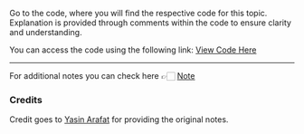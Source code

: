 Go to the code, where you will find the respective code for this topic. Explanation is provided through comments within the code to ensure clarity and understanding.

You can access the code using the following link:
[View Code Here](https://github.com/AbuTaher003/Machine-Learning-ML-/blob/main/Code/40_iterative_imputer.ipynb)

---
For additional notes you can check here 👉🏻 [Note](https://drive.google.com/file/d/1CCT1NVper6NbpVJhws-Qi2ZcQkr489fS/view)

### Credits

Credit goes to [Yasin Arafat](https://github.com/yasin-arafat-05) for providing the original notes.
